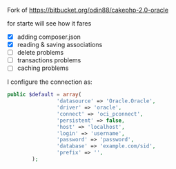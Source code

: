 Fork of https://bitbucket.org/odin88/cakephp-2.0-oracle

for starte
will see how it fares

* [x] adding composer.json
* [x] reading & saving associations
* [ ] delete problems
* [ ] transactions problems
* [ ] caching problems

I configure the connection as:

```php
public $default = array(
                'datasource' => 'Oracle.Oracle',
                'driver' => 'oracle',
                'connect' => 'oci_pconnect',
                'persistent' => false,
                'host' => 'localhost',
                'login' => 'username',
                'password' => 'password',
                'database' => 'example.com/sid',
                'prefix' => '',
        );
```
